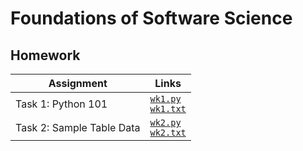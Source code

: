 # Foundations of Software Science

## Homework

| Assignment | Links |
| --- | --- |
| Task 1: Python 101 | [`wk1.py`](w12/w1.py)<br/>[`wk1.txt`](w12/w1.txt) |
| Task 2: Sample Table Data | [`wk2.py`](w12/w2.py)<br/>[`wk2.txt`](w12/w2.txt) |